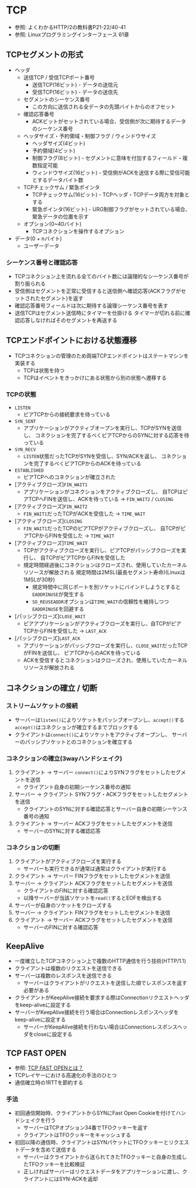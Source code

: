 # TCP
- 参照: よくわかるHTTP/2の教科書P21-22/40-41
- 参照: Linuxプログラミングインターフェース 61章

## TCPセグメントの形式
- ヘッダ
  - 送信TCP / 受信TCPポート番号
    - 送信TCP(16ビット) - データの送信元
    - 受信TCP(16ビット) - データの送信先
  - セグメントのシーケンス番号
    - この方向に送信される全データの先頭バイトからのオフセット
  - 確認応答番号
    - ACKビットがセットされている場合、受信側が次に期待するデータのシーケンス番号
  - ヘッダサイズ・予約領域・制御フラグ / ウィンドウサイズ
    - ヘッダサイズ(4ビット)
    - 予約領域(4ビット)
    - 制御フラグ(8ビット) - セグメントに意味を付加するフィールド・複数指定可能
    - ウィンドウサイズ(16ビット) - 受信側がACKを送信する際に受信可能とするデータバイト数
  - TCPチェックサム / 緊急ポインタ
    - TCPチェックサム(16ビット) - TCPヘッダ・TCPデータ両方を対象とする
    - 緊急ポインタ(16ビット) - URG制御フラグがセットされている場合、緊急データの位置を示す
  - オプション(0~40バイト)
    - TCPコネクションを操作するオプション
- データ(0 + nバイト)
  - ユーザーデータ

### シーケンス番号と確認応答
- TCPコネクション上を流れる全てのバイト数には論理的なシーケンス番号が割り振られる
- 受信側はセグメントを正常に受信すると送信側へ確認応答(ACKフラグがセットされたセグメント)を返す
- 確認応答番号フィールドは次に期待する論理シーケンス番号を表す
- 送信TCPはセグメント送信時にタイマーを仕掛ける
  タイマーが切れる前に確認応答しなければそのセグメントを再送する

## TCPエンドポイントにおける状態遷移
- TCPコネクションの管理のため両端TCPエンドポイントはステートマシンを実装する
  - TCPは状態を持つ
  - TCPはイベントをきっかけにある状態から別の状態へ遷移する

### TCPの状態
- `LISTEN`
  - ピアTCPからの接続要求を待っている
- `SYN_SENT`
  - アプリケーションがアクティブオープンを実行し、TCPがSYNを送信し、
    コネクションを完了するべくピアTCPからのSYNに対する応答を待っている
- `SYN_RECV`
  - `LISTEN`状態だったTCPがSYNを受信し、SYN/ACKを返し、
    コネクションを完了するべくピアTCPからのACKを待っている
- `ESTABLISHED`
  - ピアTCPへのコネクションが確立された
- [アクティブクローズ]`FIN_WAIT1`
  - アプリケーションがコネクションをアクティブクローズし、
    自TCPはピアTCPへFINを送信し、ACKを待っている
    -> `FIN_WAIT2` / `CLOSING`
- [アクティブクローズ]`FIN_WAIT2`
  - `FIN_WAIT1`だったTCPがACKを受信した
    -> `TIME_WAIT`
- [アクティブクローズ]`CLOSING`
  - `FIN_WAIT1`だったTCPのピアTCPがアクティブクローズし、
    自TCPがピアTCPからFINを受信した
    -> `TIME_WAIT`
- [アクティブクローズ]`TIME_WAIT`
  - TCPがアクティブクローズを実行し、ピアTCPがパッシブクローズを実行し、
    自TCPがピアTCPからFINを受信した
  - 規定時間経過後にコネクションはクローズされ、使用していたカーネルリソースが解放される
    規定時間は2MSL(最長セグメント寿命)(Linuxは1MSLが30秒)
    - 規定時間中に同じポートを別ソケットにバインドしようとすると`EADDRINUSE`が発生する
    - `SO_REUSEADDR`オプションは`TIME_WAIT`の信頼性を維持しつつ`EADDRINUSE`を回避する
- [パッシブクローズ]`CLOSE_WAIT`
  - ピアアプリケーションがアクティブクローズを実行し、自TCPがピアTCPからFINを受信した
    -> `LAST_ACK`
- [パッシブクローズ]`LAST_ACK`
  - アプリケーションがパッシブクローズを実行し、`CLOSE_WAIT`だったTCPがFINを送信し、
    ピアTCPからのACKを待っている
  - ACKを受信するとコネクションはクローズされ、使用していたカーネルリソースが解放される

## コネクションの確立 / 切断
### ストリームソケットの接続
- サーバーは`listen()`によりソケットをパッシブオープンし、`accept()`する
  `accept()`はコネクションが確立するまでブロックする
- クライアントは`connect()`によりソケットをアクティブオープンし、
  サーバーのパッシブソケットとのコネクションを確立する

### コネクションの確立(3wayハンドシェイク)
1. クライアント -> サーバー
   `connect()`によりSYNフラグをセットしたセグメントを送信
    - クライアント自身の初期シーケンス番号の通知
2. サーバー -> クライアント
   SYNフラグ・ACKフラグをセットしたセグメントを送信
    - クライアントのSYNに対する確認応答とサーバー自身の初期シーケンス番号の通知
3. クライアント -> サーバー
   ACKフラグをセットしたセグメントを送信
    - サーバーのSYNに対する確認応答

### コネクションの切断
1. クライアントがアクティブクローズを実行する
    - サーバーも実行できるが通常は通常はクライアントが実行する
2. クライアント -> サーバー
   FINフラグをセットしたセグメントを送信
3. サーバー -> クライアント
   ACKフラグをセットしたセグメントを送信
    - クライアントのFINに対する確認応答
    - 以降サーバーが当該ソケットを`read()`するとEOFを検出する
4. サーバーが自身のソケットをクローズする
5. サーバー -> クライアント
   FINフラグをセットしたセグメントを送信
6. クライアント -> サーバー
   ACKフラグをセットしたセグメントを送信
    - サーバーのFINに対する確認応答

## KeepAlive
- 一度確立したTCPコネクション上で複数のHTTP通信を行う技術(HTTP/1.1)
- クライアントは複数のリクエストを送信できる
- サーバーは複数のレスポンスを送信できる
  - サーバーはクライアントがリクエストを送信した順でレスポンスを返す必要がある
- クライアントがKeepAlive接続を要求する際はConnectionリクエストヘッダをkeep-aliveに設定する
- サーバーがKeepAlive接続を行う場合はConnectionレスポンスヘッダをkeep-aliveに設定する
  - サーバーがKeepAlive接続を行わない場合はConnectionレスポンスヘッダをcloseに設定する

## TCP FAST OPEN
- 参照: [TCP FAST OPENとは？](https://blog.redbox.ne.jp/tcp-fast-open-cdn.html)
- TCPレイヤーにおける高速化の手法のひとつ
- 通信確立時の1RTTを節約する

### 手法
- 初回通信開始時、クライアントからSYNにFast Open Cookieを付けてハンドシェイクを行う
  - サーバーはTCPオプション34番でTFOクッキーを返す
  - クライアントはTFOクッキーをキャッシュする
- 初回以降の通信時、クライアントはSYNパケットにTFOクッキーとリクエストデータを含めて送信する
  - サーバーはクライアントから送られてきたTFOクッキーと自身の生成したTFOクッキーを比較検証
  - 正しければサーバーはリクエストデータをアプリケーションに渡し、クライアントにはSYN-ACKを返却
